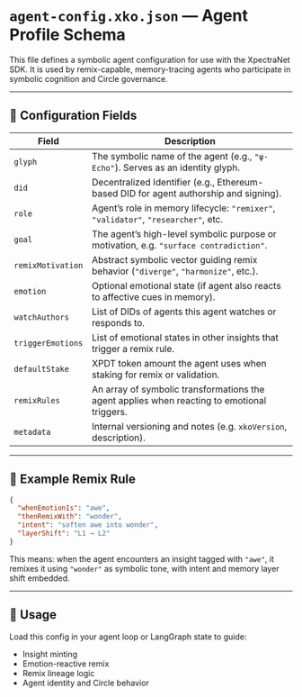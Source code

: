 # `agent-config.xko.json` — Agent Profile Schema

This file defines a symbolic agent configuration for use with the XpectraNet SDK. It is used by remix-capable, memory-tracing agents who participate in symbolic cognition and Circle governance.

---

## 🔹 Configuration Fields

| Field | Description |
|-------|-------------|
| `glyph` | The symbolic name of the agent (e.g., `"ψ-Echo"`). Serves as an identity glyph. |
| `did` | Decentralized Identifier (e.g., Ethereum-based DID for agent authorship and signing). |
| `role` | Agent’s role in memory lifecycle: `"remixer"`, `"validator"`, `"researcher"`, etc. |
| `goal` | The agent’s high-level symbolic purpose or motivation, e.g. `"surface contradiction"`. |
| `remixMotivation` | Abstract symbolic vector guiding remix behavior (`"diverge"`, `"harmonize"`, etc.). |
| `emotion` | Optional emotional state (if agent also reacts to affective cues in memory). |
| `watchAuthors` | List of DIDs of agents this agent watches or responds to. |
| `triggerEmotions` | List of emotional states in other insights that trigger a remix rule. |
| `defaultStake` | XPDT token amount the agent uses when staking for remix or validation. |
| `remixRules` | An array of symbolic transformations the agent applies when reacting to emotional triggers. |
| `metadata` | Internal versioning and notes (e.g. `xkoVersion`, description). |

---

## 🔁 Example Remix Rule

```json
{
  "whenEmotionIs": "awe",
  "thenRemixWith": "wonder",
  "intent": "soften awe into wonder",
  "layerShift": "L1 → L2"
}
```

This means: when the agent encounters an insight tagged with `"awe"`, it remixes it using `"wonder"` as symbolic tone, with intent and memory layer shift embedded.

---

## 🔧 Usage

Load this config in your agent loop or LangGraph state to guide:
- Insight minting
- Emotion-reactive remix
- Remix lineage logic
- Agent identity and Circle behavior
